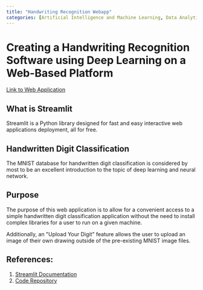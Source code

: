 ```yaml
---
title: "Handwriting Recognition Webapp"
categories: [Artificial Intelligence and Machine Learning, Data Analytic]
---
```


# Creating a Handwriting Recognition Software using Deep Learning on a Web-Based Platform

[Link to Web Application](https://mnist-playground.streamlit.app/)

## What is Streamlit

Streamlit is a Python library designed for fast and easy interactive web applications deployment, all for free.

## Handwritten Digit Classification

The MNIST database for handwritten digit classification is considered by most to be an excellent introduction to the topic of deep learning and neural network.

## Purpose

The purpose of this web application is to allow for a convenient access to a simple handwritten digit classification application without the need to install complex libraries for a user to run on a given machine.

Additionally, an "Upload Your Digit" feature allows the user to upload an image of their own drawing outside of the pre-existing MNIST image files.

## References:

1. [Streamlit Documentation](https://streamlit.io/)
2. [Code Repository](https://github.com/Purinat33/Streamlit-MNIST)
